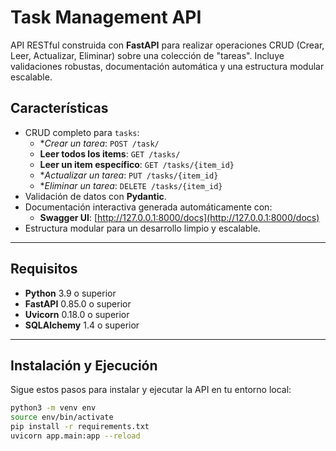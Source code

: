 # Task Management API

API RESTful construida con **FastAPI** para realizar operaciones CRUD (Crear, Leer, Actualizar, Eliminar) sobre una colección de "tareas". Incluye validaciones robustas, documentación automática y una estructura modular escalable.

## Características
- CRUD completo para `tasks`:
  - **Crear un tarea*: `POST /task/`
  - **Leer todos los items**: `GET /tasks/`
  - **Leer un item específico**: `GET /tasks/{item_id}`
  - **Actualizar un tarea*: `PUT /tasks/{item_id}`
  - **Eliminar un tarea*: `DELETE /tasks/{item_id}`
- Validación de datos con **Pydantic**.
- Documentación interactiva generada automáticamente con:
  - **Swagger UI**: [http://127.0.0.1:8000/docs](http://127.0.0.1:8000/docs)
- Estructura modular para un desarrollo limpio y escalable.

---

## Requisitos

- **Python** 3.9 o superior
- **FastAPI** 0.85.0 o superior
- **Uvicorn** 0.18.0 o superior
- **SQLAlchemy** 1.4 o superior

---

## Instalación y Ejecución

Sigue estos pasos para instalar y ejecutar la API en tu entorno local:

```bash
python3 -m venv env
source env/bin/activate
pip install -r requirements.txt
uvicorn app.main:app --reload